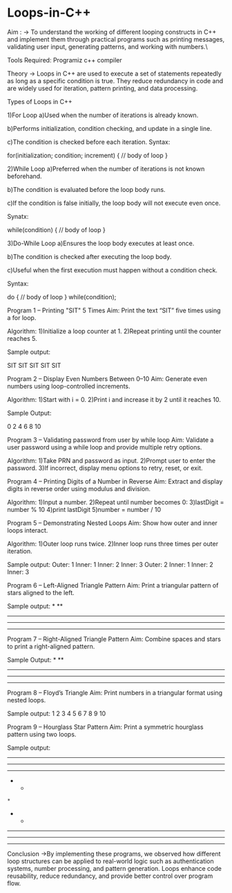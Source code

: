 # Loops-in-C++

Aim :
-> To understand the working of different looping constructs in C++ and implement them through practical programs such as printing messages, validating user input, generating patterns, and working with numbers.\

Tools Required:
Programiz c++ compiler

Theory
-> Loops in C++ are used to execute a set of statements repeatedly as long as a specific condition is true. They reduce redundancy in code and are widely used for iteration, pattern printing, and data processing.

Types of Loops in C++ 

1)For Loop
a)Used when the number of iterations is already known.

b)Performs initialization, condition checking, and update in a single line.

c)The condition is checked before each iteration.
Syntax:

for(initialization; condition; increment) {
    // body of loop
}

2)While Loop
a)Preferred when the number of iterations is not known beforehand.

b)The condition is evaluated before the loop body runs.

c)If the condition is false initially, the loop body will not execute even once.

Synatx:

while(condition) {
    // body of loop
}

3)Do-While Loop
a)Ensures the loop body executes at least once.

b)The condition is checked after executing the loop body.

c)Useful when the first execution must happen without a condition check.

Syntax:

do {
    // body of loop
} while(condition);


Program 1 – Printing "SIT" 5 Times
Aim: Print the text “SIT” five times using a for loop.

Algorithm:
1)Initialize a loop counter at 1.
2)Repeat printing until the counter reaches 5.

Sample output: 

SIT
SIT
SIT
SIT
SIT

Program 2 – Display Even Numbers Between 0–10
Aim: Generate even numbers using loop-controlled increments.

Algorithm:
1)Start with i = 0.
2)Print i and increase it by 2 until it reaches 10.

Sample Output: 

0
2
4
6
8
10

Program 3 – Validating password from user by while loop
Aim: Validate a user password using a while loop and provide multiple retry options.

Algorithm:
1)Take PRN and password as input.
2)Prompt user to enter the password.
3)If incorrect, display menu options to retry, reset, or exit.

Program 4 – Printing Digits of a Number in Reverse
Aim: Extract and display digits in reverse order using modulus and division.

Algorithm:
1)Input a number.
2)Repeat until number becomes 0:
3)lastDigit = number % 10
4)print lastDigit
5)number = number / 10

Program 5 – Demonstrating Nested Loops
Aim: Show how outer and inner loops interact.

Algorithm:
1)Outer loop runs twice.
2)Inner loop runs three times per outer iteration.

Sample output: 
Outer: 1
Inner: 1
Inner: 2
Inner: 3
Outer: 2
Inner: 1
Inner: 2
Inner: 3

Program 6 – Left-Aligned Triangle Pattern
Aim: Print a triangular pattern of stars aligned to the left.

Sample output:
*
**
***
****
*****

Program 7 – Right-Aligned Triangle Pattern
Aim: Combine spaces and stars to print a right-aligned pattern.

Sample Output:
    *
   **
  ***
 ****
*****

Program 8 – Floyd’s Triangle
Aim: Print numbers in a triangular format using nested loops.

Sample output:
1
2 3
4 5 6
7 8 9 10

Program 9 – Hourglass Star Pattern
Aim: Print a symmetric hourglass pattern using two loops.

Sample output:
* * * * *
 * * * *
  * * *
   * *
    *
   * *
  * * *
 * * * *
* * * * *


Conclusion
->By implementing these programs, we observed how different loop structures can be applied to real-world logic such as authentication systems, number processing, and pattern generation. Loops enhance code reusability, reduce redundancy, and provide better control over program flow.





